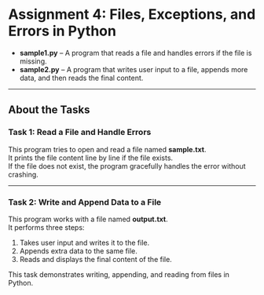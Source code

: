 # Assignment 4: Files, Exceptions, and Errors in Python  


- **sample1.py** – A program that reads a file and handles errors if the file is missing.  
- **sample2.py** – A program that writes user input to a file, appends more data, and then reads the final content.

---

## About the Tasks  

### Task 1: Read a File and Handle Errors  
This program tries to open and read a file named **sample.txt**.  
It prints the file content line by line if the file exists.  
If the file does not exist, the program gracefully handles the error without crashing.

---

### Task 2: Write and Append Data to a File  
This program works with a file named **output.txt**.  
It performs three steps:  
1. Takes user input and writes it to the file.  
2. Appends extra data to the same file.  
3. Reads and displays the final content of the file.  

This task demonstrates writing, appending, and reading from files in Python.  
